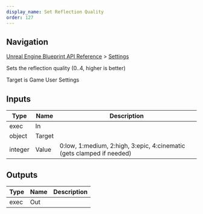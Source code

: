 ```yaml
---
display_name: Set Reflection Quality
order: 127
---
```

## Navigation

[Unreal Engine Blueprint API Reference](https://dev.epicgames.com/documentation/en-us/unreal-engine/BlueprintAPI) > [Settings](https://dev.epicgames.com/documentation/en-us/unreal-engine/BlueprintAPI/Settings)

Sets the reflection quality (0..4, higher is better)

Target is Game User Settings

## Inputs

| Type | Name | Description |
| --- | --- | --- |
| exec | In |  |
| object | Target |  |
| integer | Value | 0:low, 1:medium, 2:high, 3:epic, 4:cinematic (gets clamped if needed) |

## Outputs

| Type | Name | Description |
| --- | --- | --- |
| exec | Out |  |
